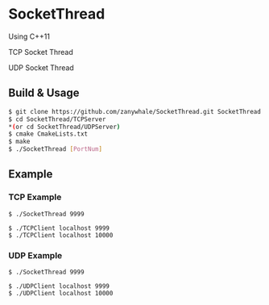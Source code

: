 # SocketThread

Using C++11

TCP Socket Thread

UDP Socket Thread

## Build & Usage

```sh
$ git clone https://github.com/zanywhale/SocketThread.git SocketThread
$ cd SocketThread/TCPServer
*(or cd SocketThread/UDPServer)
$ cmake CmakeLists.txt
$ make
$ ./SocketThread [PortNum]
```

## Example

### TCP Example

```
$ ./SocketThread 9999
```

```
$ ./TCPClient localhost 9999
$ ./TCPClient localhost 10000
```

### UDP Example

```
$ ./SocketThread 9999
```

```
$ ./UDPClient localhost 9999
$ ./UDPClient localhost 10000
```

